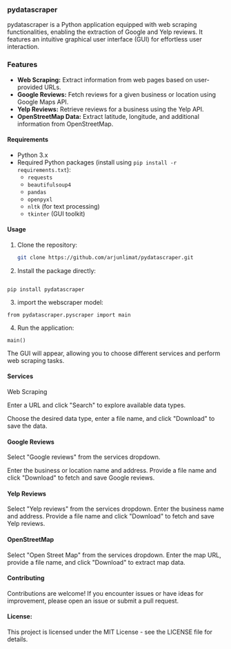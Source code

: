 ### pydatascraper

pydatascraper is a Python application equipped with web scraping functionalities, enabling the extraction of Google and Yelp reviews. It features an intuitive graphical user interface (GUI) for effortless user interaction.




### Features

- **Web Scraping:** Extract information from web pages based on user-provided URLs.
- **Google Reviews:** Fetch reviews for a given business or location using Google Maps API.
- **Yelp Reviews:** Retrieve reviews for a business using the Yelp API.
- **OpenStreetMap Data:** Extract latitude, longitude, and additional information from OpenStreetMap.

#### Requirements

- Python 3.x
- Required Python packages (install using `pip install -r requirements.txt`):
  - `requests`
  - `beautifulsoup4`
  - `pandas`
  - `openpyxl`
  - `nltk` (for text processing)
  - `tkinter` (GUI toolkit)

#### Usage

1. Clone the repository:

   ```bash
   git clone https://github.com/arjunlimat/pydatascraper.git
   
   ```

2. Install the package directly:

```

pip install pydatascraper

```
3. import the webscraper model:

```
from pydatascraper.pyscraper import main
```
4. Run the application:
```
main()
```

The GUI will appear, allowing you to choose different services and perform web scraping tasks.

#### Services
Web Scraping

Enter a URL and click "Search" to explore available data types.

Choose the desired data type, enter a file name, and click "Download" to save the data.

#### Google Reviews
Select "Google reviews" from the services dropdown.

Enter the business or location name and address.
Provide a file name and click "Download" to fetch and save Google reviews.

#### Yelp Reviews
Select "Yelp reviews" from the services dropdown.
Enter the business name and address.
Provide a file name and click "Download" to fetch and save Yelp reviews.

#### OpenStreetMap
Select "Open Street Map" from the services dropdown.
Enter the map URL, provide a file name, and click "Download" to extract map data.

#### Contributing
Contributions are welcome! If you encounter issues or have ideas for improvement, please open an issue or submit a pull request.

#### License:
This project is licensed under the MIT License - see the LICENSE file for details.
